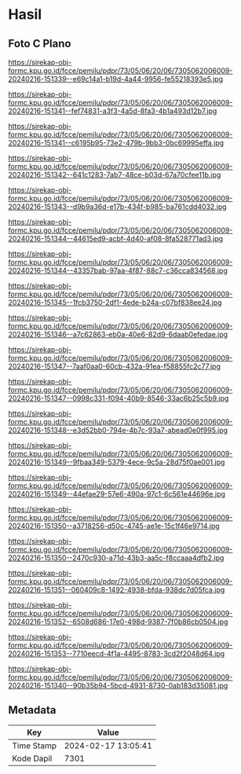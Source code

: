 # Hasil

## Foto C Plano

https://sirekap-obj-formc.kpu.go.id/fcce/pemilu/pdpr/73/05/06/20/06/7305062006009-20240216-151339--e69c14a1-b19d-4a44-9956-fe55218393e5.jpg

https://sirekap-obj-formc.kpu.go.id/fcce/pemilu/pdpr/73/05/06/20/06/7305062006009-20240216-151341--fef74831-a3f3-4a5d-8fa3-4b1a493d12b7.jpg

https://sirekap-obj-formc.kpu.go.id/fcce/pemilu/pdpr/73/05/06/20/06/7305062006009-20240216-151341--c6195b95-73e2-479b-9bb3-0bc69995effa.jpg

https://sirekap-obj-formc.kpu.go.id/fcce/pemilu/pdpr/73/05/06/20/06/7305062006009-20240216-151342--641c1283-7ab7-48ce-b03d-67a70cfee11b.jpg

https://sirekap-obj-formc.kpu.go.id/fcce/pemilu/pdpr/73/05/06/20/06/7305062006009-20240216-151343--d9b9a36d-e17b-434f-b985-ba761cdd4032.jpg

https://sirekap-obj-formc.kpu.go.id/fcce/pemilu/pdpr/73/05/06/20/06/7305062006009-20240216-151344--44615ed9-acbf-4d40-af08-8fa528771ad3.jpg

https://sirekap-obj-formc.kpu.go.id/fcce/pemilu/pdpr/73/05/06/20/06/7305062006009-20240216-151344--43357bab-97aa-4f87-88c7-c36cca834568.jpg

https://sirekap-obj-formc.kpu.go.id/fcce/pemilu/pdpr/73/05/06/20/06/7305062006009-20240216-151345--1fcb3750-2df1-4ede-b24a-c07bf838ee24.jpg

https://sirekap-obj-formc.kpu.go.id/fcce/pemilu/pdpr/73/05/06/20/06/7305062006009-20240216-151346--a7c62863-eb0a-40e6-82d9-6daab0efedae.jpg

https://sirekap-obj-formc.kpu.go.id/fcce/pemilu/pdpr/73/05/06/20/06/7305062006009-20240216-151347--7aaf0aa0-60cb-432a-91ea-f58855fc2c77.jpg

https://sirekap-obj-formc.kpu.go.id/fcce/pemilu/pdpr/73/05/06/20/06/7305062006009-20240216-151347--0998c331-f094-40b9-8546-33ac6b25c5b9.jpg

https://sirekap-obj-formc.kpu.go.id/fcce/pemilu/pdpr/73/05/06/20/06/7305062006009-20240216-151348--e3d52bb0-794e-4b7c-93a7-abead0e0f995.jpg

https://sirekap-obj-formc.kpu.go.id/fcce/pemilu/pdpr/73/05/06/20/06/7305062006009-20240216-151349--9fbaa349-5379-4ece-9c5a-28d75f0ae001.jpg

https://sirekap-obj-formc.kpu.go.id/fcce/pemilu/pdpr/73/05/06/20/06/7305062006009-20240216-151349--44efae29-57e6-490a-97c1-6c561e44696e.jpg

https://sirekap-obj-formc.kpu.go.id/fcce/pemilu/pdpr/73/05/06/20/06/7305062006009-20240216-151350--a3718256-d50c-4745-ae1e-15c1f46e9714.jpg

https://sirekap-obj-formc.kpu.go.id/fcce/pemilu/pdpr/73/05/06/20/06/7305062006009-20240216-151350--2470c930-a71d-43b3-aa5c-f8ccaaa4dfb2.jpg

https://sirekap-obj-formc.kpu.go.id/fcce/pemilu/pdpr/73/05/06/20/06/7305062006009-20240216-151351--060409c8-1492-4938-bfda-938dc7d05fca.jpg

https://sirekap-obj-formc.kpu.go.id/fcce/pemilu/pdpr/73/05/06/20/06/7305062006009-20240216-151352--6508d686-17e0-498d-9387-7f0b86cb0504.jpg

https://sirekap-obj-formc.kpu.go.id/fcce/pemilu/pdpr/73/05/06/20/06/7305062006009-20240216-151353--7710eecd-4f1a-4495-8783-3cd2f2048d64.jpg

https://sirekap-obj-formc.kpu.go.id/fcce/pemilu/pdpr/73/05/06/20/06/7305062006009-20240216-151340--90b35b94-5bcd-4931-8730-0ab183d35081.jpg


## Metadata

| Key        | Value               |
| ---------- | ------------------- |
| Time Stamp | 2024-02-17 13:05:41 |
| Kode Dapil | 7301                |



